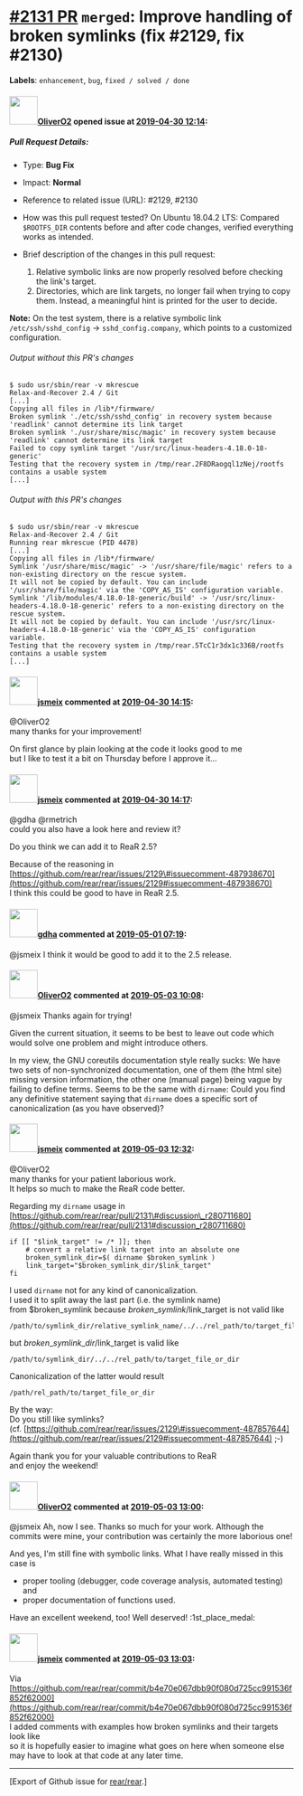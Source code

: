 [\#2131 PR](https://github.com/rear/rear/pull/2131) `merged`: Improve handling of broken symlinks (fix \#2129, fix \#2130)
==========================================================================================================================

**Labels**: `enhancement`, `bug`, `fixed / solved / done`

#### <img src="https://avatars.githubusercontent.com/u/4660803?v=4" width="50">[OliverO2](https://github.com/OliverO2) opened issue at [2019-04-30 12:14](https://github.com/rear/rear/pull/2131):

##### Pull Request Details:

-   Type: **Bug Fix**

-   Impact: **Normal**

-   Reference to related issue (URL): \#2129, \#2130

-   How was this pull request tested? On Ubuntu 18.04.2 LTS: Compared
    `$ROOTFS_DIR` contents before and after code changes, verified
    everything works as intended.

-   Brief description of the changes in this pull request:

    1.  Relative symbolic links are now properly resolved before
        checking the link's target.
    2.  Directories, which are link targets, no longer fail when trying
        to copy them. Instead, a meaningful hint is printed for the user
        to decide.

**Note:** On the test system, there is a relative symbolic link
`/etc/ssh/sshd_config` -&gt; `sshd_config.company`, which points to a
customized configuration.

###### Output without this PR's changes

    $ sudo usr/sbin/rear -v mkrescue
    Relax-and-Recover 2.4 / Git
    [...]
    Copying all files in /lib*/firmware/
    Broken symlink './etc/ssh/sshd_config' in recovery system because 'readlink' cannot determine its link target
    Broken symlink './usr/share/misc/magic' in recovery system because 'readlink' cannot determine its link target
    Failed to copy symlink target '/usr/src/linux-headers-4.18.0-18-generic'
    Testing that the recovery system in /tmp/rear.2F8DRaogql1zNej/rootfs contains a usable system
    [...]

###### Output with this PR's changes

    $ sudo usr/sbin/rear -v mkrescue
    Relax-and-Recover 2.4 / Git
    Running rear mkrescue (PID 4478)
    [...]
    Copying all files in /lib*/firmware/
    Symlink '/usr/share/misc/magic' -> '/usr/share/file/magic' refers to a non-existing directory on the rescue system.
    It will not be copied by default. You can include '/usr/share/file/magic' via the 'COPY_AS_IS' configuration variable.
    Symlink '/lib/modules/4.18.0-18-generic/build' -> '/usr/src/linux-headers-4.18.0-18-generic' refers to a non-existing directory on the rescue system.
    It will not be copied by default. You can include '/usr/src/linux-headers-4.18.0-18-generic' via the 'COPY_AS_IS' configuration variable.
    Testing that the recovery system in /tmp/rear.5TcC1r3dx1c336B/rootfs contains a usable system
    [...]

#### <img src="https://avatars.githubusercontent.com/u/1788608?u=925fc54e2ce01551392622446ece427f51e2f0ce&v=4" width="50">[jsmeix](https://github.com/jsmeix) commented at [2019-04-30 14:15](https://github.com/rear/rear/pull/2131#issuecomment-487969369):

@OliverO2  
many thanks for your improvement!

On first glance by plain looking at the code it looks good to me  
but I like to test it a bit on Thursday before I approve it...

#### <img src="https://avatars.githubusercontent.com/u/1788608?u=925fc54e2ce01551392622446ece427f51e2f0ce&v=4" width="50">[jsmeix](https://github.com/jsmeix) commented at [2019-04-30 14:17](https://github.com/rear/rear/pull/2131#issuecomment-487969891):

@gdha @rmetrich  
could you also have a look here and review it?

Do you think we can add it to ReaR 2.5?

Because of the reasoning in  
[https://github.com/rear/rear/issues/2129\#issuecomment-487938670](https://github.com/rear/rear/issues/2129#issuecomment-487938670)  
I think this could be good to have in ReaR 2.5.

#### <img src="https://avatars.githubusercontent.com/u/888633?u=cdaeb31efcc0048d3619651aa18dd4b76e636b21&v=4" width="50">[gdha](https://github.com/gdha) commented at [2019-05-01 07:19](https://github.com/rear/rear/pull/2131#issuecomment-488225347):

@jsmeix I think it would be good to add it to the 2.5 release.

#### <img src="https://avatars.githubusercontent.com/u/4660803?v=4" width="50">[OliverO2](https://github.com/OliverO2) commented at [2019-05-03 10:08](https://github.com/rear/rear/pull/2131#issuecomment-489044471):

@jsmeix Thanks again for trying!

Given the current situation, it seems to be best to leave out code which
would solve one problem and might introduce others.

In my view, the GNU coreutils documentation style really sucks: We have
two sets of non-synchronized documentation, one of them (the html site)
missing version information, the other one (manual page) being vague by
failing to define terms. Seems to be the same with `dirname`: Could you
find any definitive statement saying that `dirname` does a specific sort
of canonicalization (as you have observed)?

#### <img src="https://avatars.githubusercontent.com/u/1788608?u=925fc54e2ce01551392622446ece427f51e2f0ce&v=4" width="50">[jsmeix](https://github.com/jsmeix) commented at [2019-05-03 12:32](https://github.com/rear/rear/pull/2131#issuecomment-489079551):

@OliverO2  
many thanks for your patient laborious work.  
It helps so much to make the ReaR code better.

Regarding my `dirname` usage in  
[https://github.com/rear/rear/pull/2131\#discussion\_r280711680](https://github.com/rear/rear/pull/2131#discussion_r280711680)

    if [[ "$link_target" != /* ]]; then
        # convert a relative link target into an absolute one
        broken_symlink_dir=$( dirname $broken_symlink )
        link_target="$broken_symlink_dir/$link_target"
    fi

I used `dirname` not for any kind of canonicalization.  
I used it to split away the last part (i.e. the symlink name)  
from $broken\_symlink because $broken\_symlink/$link\_target is not
valid like

    /path/to/symlink_dir/relative_symlink_name/../../rel_path/to/target_file_or_dir

but $broken\_symlink\_dir/$link\_target is valid like

    /path/to/symlink_dir/../../rel_path/to/target_file_or_dir

Canonicalization of the latter would result

    /path/rel_path/to/target_file_or_dir

By the way:  
Do you still like symlinks?  
(cf.
[https://github.com/rear/rear/issues/2129\#issuecomment-487857644](https://github.com/rear/rear/issues/2129#issuecomment-487857644)
;-)

Again thank you for your valuable contributions to ReaR  
and enjoy the weekend!

#### <img src="https://avatars.githubusercontent.com/u/4660803?v=4" width="50">[OliverO2](https://github.com/OliverO2) commented at [2019-05-03 13:00](https://github.com/rear/rear/pull/2131#issuecomment-489086825):

@jsmeix Ah, now I see. Thanks so much for your work. Although the
commits were mine, your contribution was certainly the more laborious
one!

And yes, I'm still fine with symbolic links. What I have really missed
in this case is

-   proper tooling (debugger, code coverage analysis, automated testing)
    and
-   proper documentation of functions used.

Have an excellent weekend, too! Well deserved! :1st\_place\_medal:

#### <img src="https://avatars.githubusercontent.com/u/1788608?u=925fc54e2ce01551392622446ece427f51e2f0ce&v=4" width="50">[jsmeix](https://github.com/jsmeix) commented at [2019-05-03 13:03](https://github.com/rear/rear/pull/2131#issuecomment-489087672):

Via  
[https://github.com/rear/rear/commit/b4e70e067dbb90f080d725cc991536f852f62000](https://github.com/rear/rear/commit/b4e70e067dbb90f080d725cc991536f852f62000)  
I added comments with examples how broken symlinks and their targets
look like  
so it is hopefully easier to imagine what goes on here when someone
else  
may have to look at that code at any later time.

------------------------------------------------------------------------

\[Export of Github issue for
[rear/rear](https://github.com/rear/rear).\]
